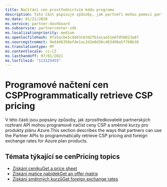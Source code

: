 ```yaml
---
title: Načítání cen prostřednictvím kódu programu
description: Tato část popisuje způsoby, jak partneři mohou pomocí partnerských rozhraní API programově načítat ceny a směnné kurzy pro produkty plánu Azure.
ms.date: 01/21/2020
ms.service: partner-dashboard
ms.subservice: partnercenter-sdk
ms.localizationpriority: medium
ms.openlocfilehash: 0fa5acbe5cdd43c63d2fb1ecaa51e8fd50823a87
ms.sourcegitcommit: 9e64d6358ef4e1ac2d3e0d36cd63490a5f760b38
ms.translationtype: MT
ms.contentlocale: cs-CZ
ms.lasthandoff: 07/01/2021
ms.locfileid: "113125455"
---
```

# <a name="programmatically-retrieve-csp-pricing"></a><span data-ttu-id="ad76d-103">Programové načtení cen CSP</span><span class="sxs-lookup"><span data-stu-id="ad76d-103">Programmatically retrieve CSP pricing</span></span>

<span data-ttu-id="ad76d-104">V této části jsou popsány způsoby, jak zprostředkovatelé partnerských rozhraní API mohou programově načíst ceny CSP a směnné kurzy pro produkty plánu Azure.</span><span class="sxs-lookup"><span data-stu-id="ad76d-104">This section describes the ways that partners can use the Partner APIs to programmatically retrieve CSP pricing and foreign exchange rates for Azure plan products.</span></span>

## <a name="pricing-topics"></a><span data-ttu-id="ad76d-105">Témata týkající se cen</span><span class="sxs-lookup"><span data-stu-id="ad76d-105">Pricing topics</span></span>

- [<span data-ttu-id="ad76d-106">Získání ceníku</span><span class="sxs-lookup"><span data-stu-id="ad76d-106">Get a price sheet</span></span>](get-a-price-sheet.md)
- [<span data-ttu-id="ad76d-107">Získání matice nabídek</span><span class="sxs-lookup"><span data-stu-id="ad76d-107">Get an offer matrix</span></span>](get-an-offer-matrix.md)
- [<span data-ttu-id="ad76d-108">Získání směnných kurzů</span><span class="sxs-lookup"><span data-stu-id="ad76d-108">Get foreign exchange rates</span></span>](get-foreign-exchange-rates.md)
